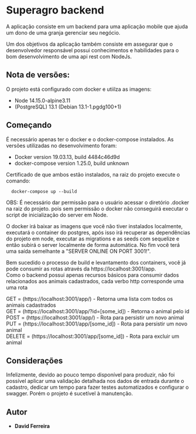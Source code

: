# Superagro backend

A aplicação consiste em um backend para uma aplicação mobile que ajuda um dono de uma granja gerenciar seu negócio.

Um dos objetivos da aplicação também consiste em assegurar que o desenvolvedor responsável possui conhecimentos e habilidades para o bom desenvolvimento de uma api rest com NodeJs.

## Nota de versões:
O projeto está configurado com docker e utiilza as imagens:

* Node 14.15.0-alpine3.11
* (PostgreSQL) 13.1 (Debian 13.1-1.pgdg100+1)

## Começando

É necessário apenas ter o docker e o docker-compose instalados.
As versões utilizadas no desenvolvimento foram:

- Docker version 19.03.13, build 4484c46d9d
- docker-compose version 1.25.0, build unknown

Certificado de que ambos estão instalados, na raiz do projeto execute o comando:
```
  docker-compose up --build
```
OBS: É necessário dar permissão para o usuário acessar o diretório .docker na raiz do projeto.
pois sem permissão o docker não conseguirá executar o script de inicialização do server em Node.

O docker irá baixar as imagens que você não tiver instalados localmente, executará o container do postgres, após isso irá recuperar as dependências do projeto em node, executar as migrations e as seeds com sequelize e então subirá o server localmente de forma automática.
No fim você terá uma saída semelhante a "SERVER ONLINE ON PORT 3001!".

Bem sucedido o processo de build e levantamento dos containers, você já pode consumir as rotas através da https://localhost:3001/app. <br />
Como o backend possui apenas recursos básicos para consumir dados relacionados aos animais cadastrados, cada verbo http corresponde uma uma rota

GET = (https://localhost:3001/app/) - Retorna uma lista com todos os animais cadastrados <br />
GET = (https://localhost:3001/app/?id=[some_id]) - Retorna o animal pelo id <br />
POST = (https://localhost:3001/app/) - Rota para persistir um novo animal <br />
PUT = (https://localhost:3001/app/[some_id]) -  Rota para persistir um novo animal <br />
DELETE = (https://localhost:3001/app/[some_id]) - Rota para excluir um animal <br />

## Considerações

Infelizmente, devido ao pouco tempo disponível para produzir, não foi possível aplicar uma validação detalhada nos dados de entrada durante o cadastro, dedicar um tempo para fazer testes automatizados e configurar o swagger. Porém o projeto é sucetível à manutenção.

## Autor

* **David Ferreira**
